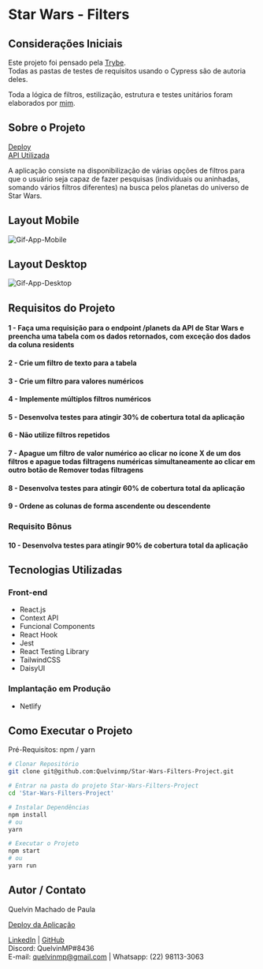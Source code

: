 # Star Wars - Filters

## Considerações Iniciais

Este projeto foi pensado pela [Trybe](https://www.betrybe.com/).<br/>
Todas as pastas de testes de requisitos usando o Cypress são de autoria deles.

Toda a lógica de filtros, estilização, estrutura e testes unitários foram elaborados por [mim](https://github.com/Quelvinmp).

## Sobre o Projeto

[Deploy](https://quelvinmp-star-wars-filters.netlify.app/)<br/>
[API Utilizada](https://swapi.dev/api/planets)

A aplicação consiste na disponibilização de várias opções de filtros para que o usuário seja capaz de fazer pesquisas (individuais ou aninhadas, somando vários filtros diferentes) na busca pelos planetas do universo de Star Wars.

## Layout Mobile

![Gif-App-Mobile](https://github.com/Quelvinmp/Star-Wars-Filters-Project/blob/main/app-mobile.gif)

## Layout Desktop

![Gif-App-Desktop](https://github.com/Quelvinmp/Star-Wars-Filters-Project/blob/main/app-desktop.gif)

## Requisitos do Projeto

#### 1 - Faça uma requisição para o endpoint /planets da API de Star Wars e preencha uma tabela com os dados retornados, com exceção dos dados da coluna residents
#### 2 - Crie um filtro de texto para a tabela
#### 3 - Crie um filtro para valores numéricos
#### 4 - Implemente múltiplos filtros numéricos
#### 5 - Desenvolva testes para atingir 30% de cobertura total da aplicação
#### 6 - Não utilize filtros repetidos
#### 7 - Apague um filtro de valor numérico ao clicar no ícone X de um dos filtros e apague todas filtragens numéricas simultaneamente ao clicar em outro botão de Remover todas filtragens
#### 8 - Desenvolva testes para atingir 60% de cobertura total da aplicação
#### 9 - Ordene as colunas de forma ascendente ou descendente
### Requisito Bônus
#### 10 - Desenvolva testes para atingir 90% de cobertura total da aplicação

## Tecnologias Utilizadas

### Front-end
* React.js
* Context API
* Funcional Components
* React Hook
* Jest
* React Testing Library
* TailwindCSS
* DaisyUI

### Implantação em Produção
* Netlify

## Como Executar o Projeto

Pré-Requisitos: npm / yarn

```bash
# Clonar Repositório
git clone git@github.com:Quelvinmp/Star-Wars-Filters-Project.git

# Entrar na pasta do projeto Star-Wars-Filters-Project
cd 'Star-Wars-Filters-Project'

# Instalar Dependências
npm install
# ou
yarn

# Executar o Projeto
npm start
# ou
yarn run
```

## Autor / Contato

Quelvin Machado de Paula

[Deploy da Aplicação](https://quelvinmp-star-wars-filters.netlify.app/)

[LinkedIn](https://www.linkedin.com/in/quelvinmachadodepaula/) | [GitHub](https://github.com/Quelvinmp)<br/>
Discord: QuelvinMP#8436<br/>
E-mail: quelvinmp@gmail.com | Whatsapp: (22) 98113-3063
